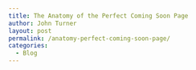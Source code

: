 ```yaml
---
title: The Anatomy of the Perfect Coming Soon Page
author: John Turner
layout: post
permalink: /anatomy-perfect-coming-soon-page/
categories:
  - Blog
---
```

